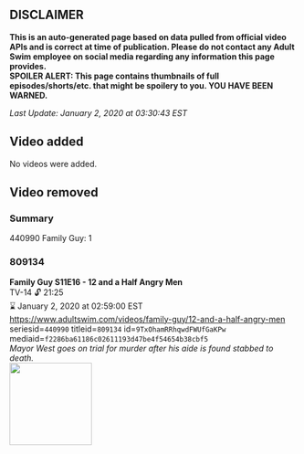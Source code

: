 ## DISCLAIMER
**This is an auto-generated page based on data pulled from official video APIs and is correct at time of publication. Please do not contact any Adult Swim employee on social media regarding any information this page provides.**  
**SPOILER ALERT: This page contains thumbnails of full episodes/shorts/etc. that might be spoilery to you. YOU HAVE BEEN WARNED.**  

_Last Update: January 2, 2020 at 03:30:43 EST_
## Video added
No videos were added.  
## Video removed
### Summary
440990 Family Guy: 1  
### 809134
**Family Guy S11E16 - 12 and a Half Angry Men**  
TV-14 🔓 21:25  
⌛ January 2, 2020 at 02:59:00 EST  
https://www.adultswim.com/videos/family-guy/12-and-a-half-angry-men  
seriesid=`440990` titleid=`809134` id=`9TxOhamRRhqwdFWUfGaKPw` mediaid=`f2286ba61186c02611193d47be4f54654b38cbf5`  
_Mayor West goes on trial for murder after his aide is found stabbed to death._  
<a href="https://i.cdn.turner.com/adultswim/big/image-upload/thumbnails/thumb-2_image-15227747479499.jpg"><img src="https://i.cdn.turner.com/adultswim/big/image-upload/thumbnails/thumb-2_image-15227747479499.jpg" height="144px" /></a>
